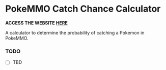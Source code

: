 # PokeMMO Catch Chance Calculator

**ACCESS THE WEBSITE [HERE](https://c4vv.github.io/CatchCalc/)**

A calculator to determine the probability of catching a Pokemon in PokeMMO.

### TODO
* [ ] TBD

